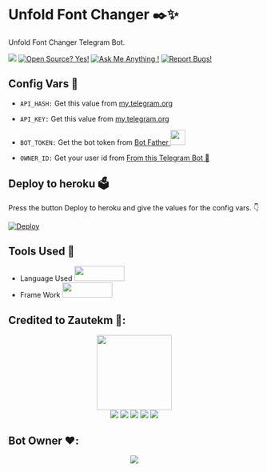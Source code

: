 # Unfold Font Changer ✒️✨
Unfold Font Changer Telegram Bot.

<a href="http://t.me/UnfoldFontBot"><img src="https://img.shields.io/badge/Telegram-Bot-blue.svg?logo=telegram"></a>
[![Open Source? Yes!](https://badgen.net/badge/Open%20Source%20%3F/Yes/yellow?icon=github)](https://github.com/DarkHat28/Unfold-Font-Changer)
[![Ask Me Anything !](https://img.shields.io/badge/🤔%20Ask%20me-anything-1abc9c.svg)](http://t.me/UnfoldQuery_Bot)
[![Report Bugs!](https://badgen.net/badge/🐞%20Report%20/Bugs/red)](http://t.me/UnfoldQuery_Bot)

## Config Vars 🤖

- `API_HASH:` Get this value from [my.telegram.org](https://my.telegram.org)

- `API_KEY:` Get this value from [my.telegram.org](https://my.telegram.org)

- `BOT_TOKEN:` Get the bot token from [Bot Father <img src="https://telegra.ph/file/8d80c13110506bf1cb58e.jpg" width="30" height="30">](https://t.me/BotFather)

- `OWNER_ID:` Get your user id from [From this Telegram Bot 🤖](https://t.me/chatIDrobot)
## Deploy to heroku 🗳
Press the button Deploy to heroku and give the values for the config vars. 👇

[![Deploy](https://www.herokucdn.com/deploy/button.svg)](https://heroku.com/deploy?template=https://github.com/DarkHat28/Unfold-Font-Changer)

## Tools Used 🧰
- Language Used [<img src="https://telegra.ph/file/960ed8709acaf8c68b894.jpg" width="100" height="30">](https://www.python.org/)
- Frame Work [<img src="https://telegra.ph/file/804f06d1590f7619a63ed.jpg" width="100" height="30">](https://github.com/pyrogram/pyrogram)

## Credited to Zautekm 👤:
<p align="middle">
<img src="https://telegra.ph/file/f856316b19a05bde4296d.jpg" width="150" height="150"><br>
<img src="https://badgen.net/badge/Name/ZauteKm/FF33FF?icon=awesome&labelColor=0080FF"></a>
<img src="https://badgen.net/badge/Skills/python/purple?icon=terminal&labelColor=red"></a>
<a href="https://telegram.dog/Zautebot"><img src="https://img.shields.io/badge/Telegram-Link-blue.svg?logo=telegram"></a>
<a href="https://github.com/Zaute-Km"><img src="https://badgen.net/badge/Follow%20on%20/GitHub/80FF00?icon=github&labelColor=black"></a>
<a href="https://youtube.com/c/ZauteKm"><img src="https://img.shields.io/badge/YouTube-Channel-FF3333.svg?logo=youtube&logoColor=FF3333"></a>
<p align="left">
</p>

## Bot Owner ❤️:
<p align="middle">
<a href="https://github.com/DarkHat28"><img src="https://badgen.net/badge/❤️%20/Dark Hat/80FF000?icon=github&labelColor=black"></a>
